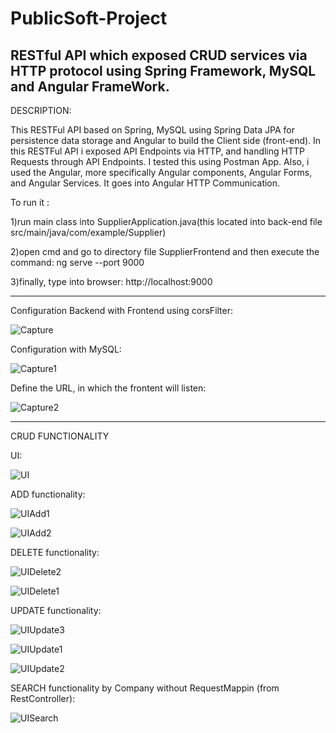 # PublicSoft-Project

RESTful API which exposed CRUD services via HTTP protocol using Spring Framework, MySQL and Angular FrameWork.
--------------------------------------------------------------------------------------------------------------
DESCRIPTION:

This RESTFul API based on Spring, MySQL using Spring Data JPA for persistence data storage and Angular to build the Client side (front-end). 
In this RESTFul API i exposed API Endpoints via HTTP, and  handling HTTP Requests through API Endpoints. I tested this using Postman App.
Also, i used the Angular, more specifically Angular components, Angular Forms, and Angular Services. It goes into Angular HTTP Communication.

To run it :

1)run main class into SupplierApplication.java(this located into back-end file src/main/java/com/example/Supplier)

2)open cmd and go to directory file SupplierFrontend and then execute the command: ng serve --port 9000

3)finally, type into browser: http://localhost:9000

--------------------------------------------------------------------------------------------------------------

Configuration Backend with Frontend using corsFilter:

![Capture](https://user-images.githubusercontent.com/83978835/133517521-00eddab3-6df7-42ef-86e3-1b78265e37da.PNG)

Configuration with MySQL:

![Capture1](https://user-images.githubusercontent.com/83978835/133518104-7f4bfd01-48c7-46dc-966b-dc39fb797b16.PNG)

Define the URL, in which the frontent will listen:

![Capture2](https://user-images.githubusercontent.com/83978835/133518305-65449724-8e8c-4153-9e15-c6caba9a62f5.PNG)

----------------------------------------------------------------------------------------------------------------

CRUD FUNCTIONALITY 

UI:

![UI](https://user-images.githubusercontent.com/83978835/133518501-b57803d0-f2f2-45fc-b3be-0015a45b2f42.PNG)

ADD functionality:

![UIAdd1](https://user-images.githubusercontent.com/83978835/133519081-cc1a79b1-3064-4e6b-9973-68e08b49a8e3.PNG)

![UIAdd2](https://user-images.githubusercontent.com/83978835/133519153-941a809a-c762-4bd5-8373-8fbbf484a403.PNG)

DELETE functionality:

![UIDelete2](https://user-images.githubusercontent.com/83978835/133519293-75cd2c3a-1726-47f7-a7df-fe7ad9e67e6b.PNG)

![UIDelete1](https://user-images.githubusercontent.com/83978835/133519295-67fc2492-693e-4766-aca5-3d920d9093f3.PNG)

UPDATE functionality:

![UIUpdate3](https://user-images.githubusercontent.com/83978835/133519379-e366114d-8a52-4f06-b36b-106ec5d17330.PNG)

![UIUpdate1](https://user-images.githubusercontent.com/83978835/133519381-63f105fd-de50-452a-bbc8-380c806f2b5e.PNG)

![UIUpdate2](https://user-images.githubusercontent.com/83978835/133519382-eb6c8ed5-e104-484b-bc43-b1680c436ff3.PNG)

SEARCH functionality by Company without RequestMappin (from RestController):

![UISearch](https://user-images.githubusercontent.com/83978835/133519726-8ae806f4-372a-4ec7-b531-ac41205551c5.PNG)
